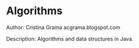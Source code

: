 Algorithms
==========
Author: Cristina Grama acgrama.blogspot.com

Description: Algorithms and data structures in Java.
